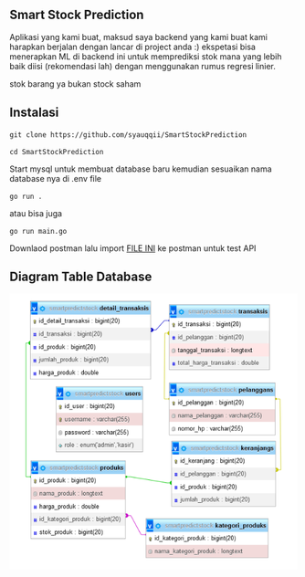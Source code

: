 ## Smart Stock Prediction
Aplikasi yang kami buat, maksud saya backend yang kami buat kami harapkan berjalan dengan lancar di project anda :)
ekspetasi bisa menerapkan ML di backend ini untuk memprediksi stok mana yang lebih baik diisi (rekomendasi lah)
dengan menggunakan rumus regresi linier.

stok barang ya bukan stock saham

## Instalasi
```
git clone https://github.com/syauqqii/SmartStockPrediction
```
```
cd SmartStockPrediction
```
Start mysql untuk membuat database baru kemudian sesuaikan nama database nya di .env file
```
go run .
```
atau bisa juga
```
go run main.go
```
Downlaod postman lalu import [FILE INI](https://github.com/syauqqii/SmartStockPrediction/blob/main/Others/Smart%20Stock%20Prediction.postman_collection.json) ke postman untuk test API

## Diagram Table Database
<img src="https://github.com/syauqqii/SmartStockPrediction/blob/main/Others/Screenshot%20(752).png">
